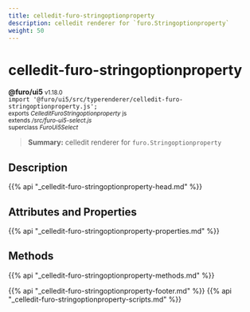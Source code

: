 ```yaml
---
title: celledit-furo-stringoptionproperty
description: celledit renderer for `furo.Stringoptionproperty`
weight: 50
---
```


# celledit-furo-stringoptionproperty
**@furo/ui5** <small>v1.18.0</small>
<br>`import '@furo/ui5/src/typerenderer/celledit-furo-stringoptionproperty.js';`<small>
<br>exports *CelleditFuroStringoptionproperty* js
<br>extends */src/furo-ui5-select.js*
<br>superclass *FuroUi5Select*</small>

> **Summary:** celledit renderer for `furo.Stringoptionproperty`

## Description



{{% api "_celledit-furo-stringoptionproperty-head.md" %}}

## Attributes and Properties
{{% api "_celledit-furo-stringoptionproperty-properties.md" %}}




## Methods
{{% api "_celledit-furo-stringoptionproperty-methods.md" %}}






{{% api "_celledit-furo-stringoptionproperty-footer.md" %}}
{{% api "_celledit-furo-stringoptionproperty-scripts.md" %}}
